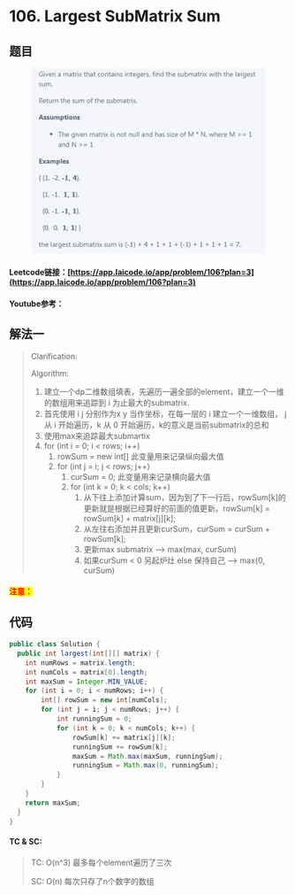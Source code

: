 # 106. Largest SubMatrix Sum

## 题目

<figure><img src="../../.gitbook/assets/image (1).png" alt=""><figcaption></figcaption></figure>

#### Leetcode链接：[https://app.laicode.io/app/problem/106?plan=3](https://app.laicode.io/app/problem/106?plan=3)

#### Youtube参考：

## 解法一

> Clarification:&#x20;
>
> Algorithm:&#x20;
>
> 1. 建立一个dp二维数组填表，先遍历一遍全部的element，建立一个一维的数组用来追踪到 i 为止最大的submatrix.&#x20;
> 2. 首先使用 i j 分别作为x y 当作坐标，在每一层的 i 建立一个一维数组， j 从 i 开始遍历，k 从 0 开始遍历，k的意义是当前submatrix的总和
> 3. 使用max来追踪最大submartix
> 4. for (int i = 0; i < rows; i++)&#x20;
>    1. rowSum = new int\[] 此变量用来记录纵向最大值
>    2. for (int j = i; j < rows; j++)
>       1. curSum = 0; 此变量用来记录横向最大值
>       2. for (int k = 0; k < cols; k++)
>          1. 从下往上添加计算sum，因为到了下一行后，rowSum\[k]的更新就是根据已经算好的前面的值更新。rowSum\[k] = rowSum\[k] + matrix\[j]\[k];
>          2. 从左往右添加并且更新curSum，curSum = curSum + rowSum\[k];
>          3. 更新max submatrix --> max(max, curSum)
>          4. 如果curSum < 0 另起炉灶 else 保持自己 --> max(0, curSum)

#### <mark style="color:red;">注意：</mark>

## 代码

```java
public class Solution {
  public int largest(int[][] matrix) {
    int numRows = matrix.length;
    int numCols = matrix[0].length;
    int maxSum = Integer.MIN_VALUE;
    for (int i = 0; i < numRows; i++) {
        int[] rowSum = new int[numCols];
        for (int j = i; j < numRows; j++) {
            int runningSum = 0;
            for (int k = 0; k < numCols; k++) {
                rowSum[k] += matrix[j][k];
                runningSum += rowSum[k];
                maxSum = Math.max(maxSum, runningSum);
                runningSum = Math.max(0, runningSum);
            }
        }
    }
    return maxSum;
  }
}

```

#### TC & SC:&#x20;

> TC: O(n^3) 最多每个element遍历了三次
>
> SC: O(n) 每次只存了n个数字的数组
